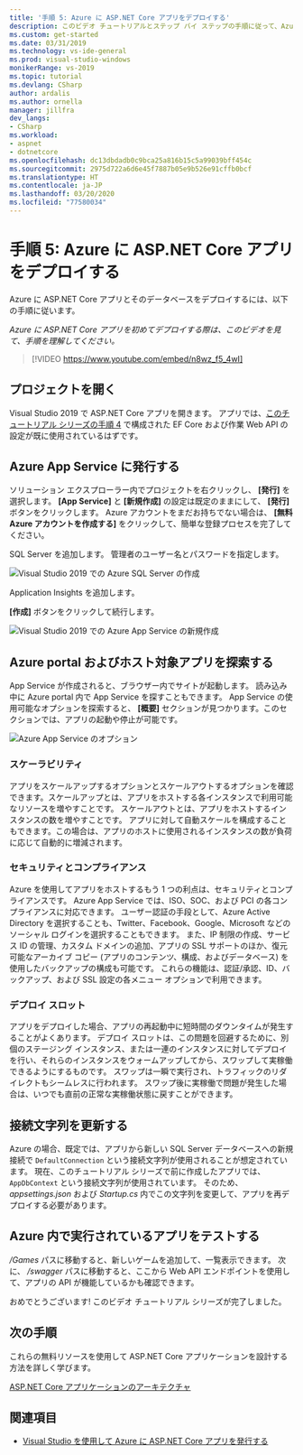 ```yaml
---
title: '手順 5: Azure に ASP.NET Core アプリをデプロイする'
description: このビデオ チュートリアルとステップ バイ ステップの手順に従って、Azure に ASP.NET Core Web アプリをデプロイします。
ms.custom: get-started
ms.date: 03/31/2019
ms.technology: vs-ide-general
ms.prod: visual-studio-windows
monikerRange: vs-2019
ms.topic: tutorial
ms.devlang: CSharp
author: ardalis
ms.author: ornella
manager: jillfra
dev_langs:
- CSharp
ms.workload:
- aspnet
- dotnetcore
ms.openlocfilehash: dc13dbdadb0c9bca25a816b15c5a99039bff454c
ms.sourcegitcommit: 2975d722a6d6e45f7887b05e9b526e91cffb0bcf
ms.translationtype: HT
ms.contentlocale: ja-JP
ms.lasthandoff: 03/20/2020
ms.locfileid: "77580034"
---
```

# <a name="step-5-deploy-your-aspnet-core-app-to-azure"></a>手順 5: Azure に ASP.NET Core アプリをデプロイする

Azure に ASP.NET Core アプリとそのデータベースをデプロイするには、以下の手順に従います。

_Azure に ASP.NET Core アプリを初めてデプロイする際は、このビデオを見て、手順を理解してください。_

> [!VIDEO https://www.youtube.com/embed/n8wz_f5_4wI]

## <a name="open-your-project"></a>プロジェクトを開く

Visual Studio 2019 で ASP.NET Core アプリを開きます。 アプリでは、[このチュートリアル シリーズの手順 4](tutorial-aspnet-core-ef-step-04.md) で構成された EF Core および作業 Web API の設定が既に使用されているはずです。

## <a name="publish-to-azure-app-service"></a>Azure App Service に発行する

ソリューション エクスプローラー内でプロジェクトを右クリックし、 **[発行]** を選択します。 **[App Service]** と **[新規作成]** の設定は既定のままにして、 **[発行]** ボタンをクリックします。 Azure アカウントをまだお持ちでない場合は、 **[無料 Azure アカウントを作成する]** をクリックして、簡単な登録プロセスを完了してください。

SQL Server を追加します。 管理者のユーザー名とパスワードを指定します。

![Visual Studio 2019 での Azure SQL Server の作成](media/vs-2019/vs2019-azure-sql-server.png)

Application Insights を追加します。

**[作成]** ボタンをクリックして続行します。

![Visual Studio 2019 での Azure App Service の新規作成](media/vs-2019/vs2019-azure-create-new-app-service.png)

## <a name="exploring-the-azure-portal-and-your-hosted-app"></a>Azure portal およびホスト対象アプリを探索する

App Service が作成されると、ブラウザー内でサイトが起動します。 読み込み中に Azure portal 内で App Service を探すこともできます。 App Service の使用可能なオプションを探索すると、 **[概要]** セクションが見つかります。このセクションでは、アプリの起動や停止が可能です。

![Azure App Service のオプション](media/vs-2019/vs2019-azure-app-service-menu-options.png)

### <a name="scalability"></a>スケーラビリティ

アプリをスケールアップするオプションとスケールアウトするオプションを確認できます。スケールアップとは、アプリをホストする各インスタンスで利用可能なリソースを増やすことです。 スケールアウトとは、アプリをホストするインスタンスの数を増やすことです。 アプリに対して自動スケールを構成することもできます。この場合は、アプリのホストに使用されるインスタンスの数が負荷に応じて自動的に増減されます。

### <a name="security-and-compliance"></a>セキュリティとコンプライアンス

Azure を使用してアプリをホストするもう 1 つの利点は、セキュリティとコンプライアンスです。 Azure App Service では、ISO、SOC、および PCI の各コンプライアンスに対応できます。 ユーザー認証の手段として、Azure Active Directory を選択することも、Twitter、Facebook、Google、Microsoft などのソーシャル ログインを選択することもできます。 また、IP 制限の作成、サービス ID の管理、カスタム ドメインの追加、アプリの SSL サポートのほか、復元可能なアーカイブ コピー (アプリのコンテンツ、構成、およびデータベース) を使用したバックアップの構成も可能です。 これらの機能は、認証/承認、ID、バックアップ、および SSL 設定の各メニュー オプションで利用できます。

### <a name="deployment-slots"></a>デプロイ スロット

アプリをデプロイした場合、アプリの再起動中に短時間のダウンタイムが発生することがよくあります。 デプロイ スロットは、この問題を回避するために、別個のステージング インスタンス、または一連のインスタンスに対してデプロイを行い、それらのインスタンスをウォームアップしてから、スワップして実稼働できるようにするものです。 スワップは一瞬で実行され、トラフィックのリダイレクトもシームレスに行われます。 スワップ後に実稼働で問題が発生した場合は、いつでも直前の正常な実稼働状態に戻すことができます。

## <a name="update-connection-string"></a>接続文字列を更新する

Azure の場合、既定では、アプリから新しい SQL Server データベースへの新規接続で `DefaultConnection` という接続文字列が使用されることが想定されています。 現在、このチュートリアル シリーズで前に作成したアプリでは、`AppDbContext` という接続文字列が使用されています。 そのため、*appsettings.json* および *Startup.cs* 内でこの文字列を変更して、アプリを再デプロイする必要があります。

## <a name="test-the-app-running-in-azure"></a>Azure 内で実行されているアプリをテストする

*/Games* パスに移動すると、新しいゲームを追加して、一覧表示できます。 次に、 */swagger* パスに移動すると、ここから Web API エンドポイントを使用して、アプリの API が機能しているかも確認できます。

おめでとうございます! このビデオ チュートリアル シリーズが完了しました。

## <a name="next-steps"></a>次の手順

これらの無料リソースを使用して ASP.NET Core アプリケーションを設計する方法を詳しく学びます。

[ASP.NET Core アプリケーションのアーキテクチャ](https://dotnet.microsoft.com/learn/web/aspnet-architecture)

## <a name="see-also"></a>関連項目

- [Visual Studio を使用して Azure に ASP.NET Core アプリを発行する](/aspnet/core/tutorials/publish-to-azure-webapp-using-vs?view=aspnetcore-2.2)